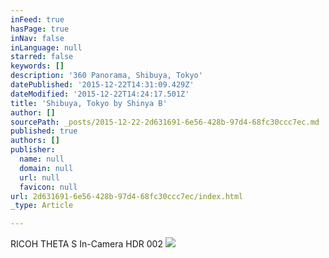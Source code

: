 ```yaml
---
inFeed: true
hasPage: true
inNav: false
inLanguage: null
starred: false
keywords: []
description: '360 Panorama, Shibuya, Tokyo'
datePublished: '2015-12-22T14:31:09.429Z'
dateModified: '2015-12-22T14:24:17.501Z'
title: 'Shibuya, Tokyo by Shinya B'
author: []
sourcePath: _posts/2015-12-22-2d631691-6e56-428b-97d4-68fc30ccc7ec.md
published: true
authors: []
publisher:
  name: null
  domain: null
  url: null
  favicon: null
url: 2d631691-6e56-428b-97d4-68fc30ccc7ec/index.html
_type: Article

---
```

RICOH THETA S In-Camera HDR 002
![](https://s3-us-west-2.amazonaws.com/the-grid-img/p/229b06747c42dcd761c34b5c30b553201edacef7.jpg)